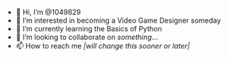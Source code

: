 - 👋 Hi, I’m @1049829
- 👀 I’m interested in becoming a Video Game Designer someday
- 🌱 I’m currently learning the Basics of Python
- 💞️ I’m looking to collaborate on *something*...
- 📫 How to reach me *|will change this sooner or later|*
